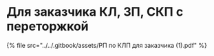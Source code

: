 # Для заказчика КЛ, ЗП, СКП с переторжкой

{% file src="../../.gitbook/assets/РП по КЛП для заказчика (1).pdf" %}
